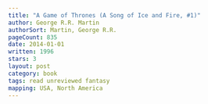 ```yaml
---
title: "A Game of Thrones (A Song of Ice and Fire, #1)"
author: George R.R. Martin
authorSort: Martin, George R.R.
pageCount: 835
date: 2014-01-01
written: 1996
stars: 3
layout: post
category: book
tags: read unreviewed fantasy
mapping: USA, North America
---
```

